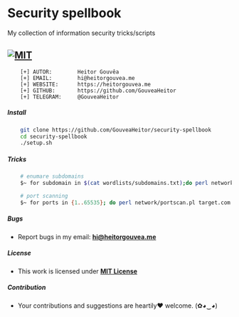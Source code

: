# Security spellbook

My collection of information security tricks/scripts

[![MIT](https://img.shields.io/badge/license-MIT-blue.svg)](https://github.com/GouveaHeitor/security-spellbook/blob/master/LICENSE.md)
---

```
    [+] AUTOR:        Heitor Gouvêa
    [+] EMAIL:        hi@heitorgouvea.me
    [+] WEBSITE:      https://heitorgouvea.me
    [+] GITHUB:       https://github.com/GouveaHeitor
    [+] TELEGRAM:     @GouveaHeitor
```

##### Install

```bash
    git clone https://github.com/GouveaHeitor/security-spellbook
    cd security-spellbook
    ./setup.sh
```

##### Tricks

```bash
    # enumare subdomains
    $~ for subdomain in $(cat wordlists/subdomains.txt);do perl network/check.pl ${subdomain}target.com; done

    # port scanning
    $~ for ports in {1..65535}; do perl network/portscan.pl target.com $ports; done
```

##### Bugs

- Report bugs in my email: **hi@heitorgouvea.me**

##### License

- This work is licensed under [**MIT License**](https://github.com/GouveaHeitor/security-spellbook/blob/master/LICENSE.md)

##### Contribution

- Your contributions and suggestions are heartily♥ welcome. (✿◕‿◕)
